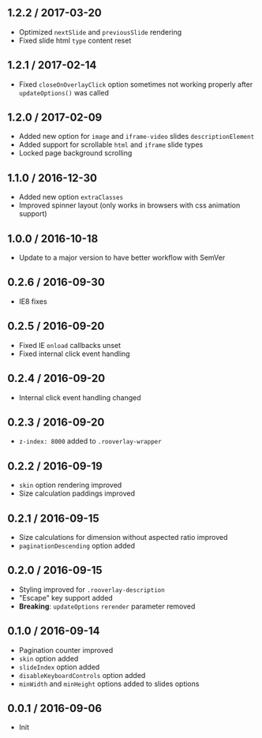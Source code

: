 ## 1.2.2 / 2017-03-20

- Optimized `nextSlide` and `previousSlide` rendering
- Fixed slide html `type` content reset

## 1.2.1 / 2017-02-14

- Fixed `closeOnOverlayClick` option sometimes not working properly after `updateOptions()` was called

## 1.2.0 / 2017-02-09

- Added new option for `image` and `iframe-video` slides `descriptionElement`
- Added support for scrollable `html` and `iframe` slide types
- Locked page background scrolling

## 1.1.0 / 2016-12-30

- Added new option `extraClasses`
- Improved spinner layout (only works in browsers with css animation support)

## 1.0.0 / 2016-10-18

- Update to a major version to have better workflow with SemVer

## 0.2.6 / 2016-09-30

- IE8 fixes

## 0.2.5 / 2016-09-20

- Fixed IE `onload` callbacks unset
- Fixed internal click event handling

## 0.2.4 / 2016-09-20

- Internal click event handling changed

## 0.2.3 / 2016-09-20

- `z-index: 8000` added to `.rooverlay-wrapper`

## 0.2.2 / 2016-09-19

- `skin` option rendering improved
- Size calculation paddings improved

## 0.2.1 / 2016-09-15

- Size calculations for dimension without aspected ratio improved
- `paginationDescending` option added

## 0.2.0 / 2016-09-15

- Styling improved for `.rooverlay-description`
- "Escape" key support added
- **Breaking**: `updateOptions` `rerender` parameter removed

## 0.1.0 / 2016-09-14

- Pagination counter improved
- `skin` option added
- `slideIndex` option added
- `disableKeyboardControls` option added
- `minWidth` and `minHeight` options added to slides options

## 0.0.1 / 2016-09-06

- Init
